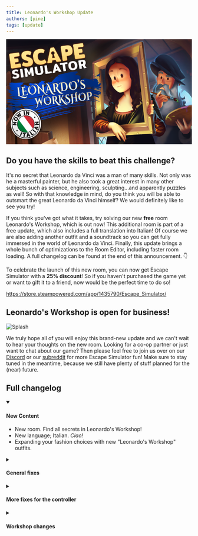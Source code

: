 ```yaml
---
title: Leonardo's Workshop Update
authors: [pine]
tags: [update]
---
```


![Splash](./splash.png)

## Do you have the skills to beat this challenge?

It's no secret that Leonardo da Vinci was a man of many skills. Not only was he a masterful painter, but he also took a great interest in many other subjects such as science, engineering, sculpting...and apparently puzzles as well! So with that knowledge in mind, do you think you will be able to outsmart the great Leonardo da Vinci himself? We would definitely like to see you try!

<!--truncate-->

If you think you've got what it takes, try solving our new **free** room Leonardo's Workshop, which is out now! This additional room is part of a free update, which also includes a full translation into Italian! Of course we are also adding another outfit and a soundtrack so you can get fully immersed in the world of Leonardo da Vinci. Finally, this update brings a whole bunch of optimizations to the Room Editor, including faster room loading. A full changelog can be found at the end of this announcement. 👇

To celebrate the launch of this new room, you can now get Escape Simulator with a **25% discount**! So if you haven't purchased the game yet or want to gift it to a friend, now would be the perfect time to do so! 

https://store.steampowered.com/app/1435790/Escape_Simulator/

## Leonardo's Workshop is open for business!

![Splash](./flythrough.gif)

We truly hope all of you will enjoy this brand-new update and we can't wait to hear your thoughts on the new room. Looking for a co-op partner or just want to chat about our game? Then please feel free to join us over on our [Discord](https://discord.gg/pinestudio) or our [subreddit](https://www.reddit.com/r/PlayEscapeSimulator) for more Escape Simulator fun! Make sure to stay tuned in the meantime, because we still have plenty of stuff planned for the (near) future.

## Full changelog

<details open><summary><h4>New Content</h4></summary>

-  New room. Find all secrets in Leonardo's Workshop!
-  New language; Italian. _Ciao!_
-  Expanding your fashion choices with new "Leonardo's Workshop" outfits.

</details>

<details><summary><h4>General fixes</h4></summary>

-  Daily picks evolve in Trending. Displaying the top 6 rooms of the last week.
-  Better RAM usage when loading rooms.
-  Better handling of wiping systems in "The Office" and "The Elevator".
-  Hovering over Slidable now shows a drag crosshair.
-  Fixing bug where you couldn't throw some items in slots.
-  Fixed some hairs so they are fading in coop mode.
-  Better co-op syncing in "The Lab".
-  The furnace gate in "The Engine Room" is disabled when opened the first time.

</details>

<details><summary><h4>More fixes for the controller</h4></summary>

-  General stability.
-  Better Slidable handling.
-  items popup work with both thumbsticks.

</details>

<details><summary><h4>Workshop changes</h4></summary>

-  Better handling of Activator components in coop levels.
-  Added Custom walkthrough for customs levels.
-  Remade publish screen.

</details>